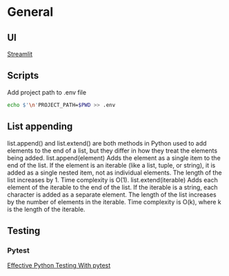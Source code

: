 # General

## UI

[Streamlit](https://docs.streamlit.io/)

## Scripts

Add project path to .env file

```sh
echo $'\n'PROJECT_PATH=$PWD >> .env

```

## List appending

list.append() and list.extend() are both methods in Python used to add elements to the end of a list, but they differ in how they treat the elements being added.
list.append(element)
Adds the element as a single item to the end of the list.
If the element is an iterable (like a list, tuple, or string), it is added as a single nested item, not as individual elements.
The length of the list increases by 1.
Time complexity is O(1).
list.extend(iterable)
Adds each element of the iterable to the end of the list.
If the iterable is a string, each character is added as a separate element.
The length of the list increases by the number of elements in the iterable.
Time complexity is O(k), where k is the length of the iterable.

## Testing

### Pytest

[Effective Python Testing With pytest](https://realpython.com/pytest-python-testing/)
